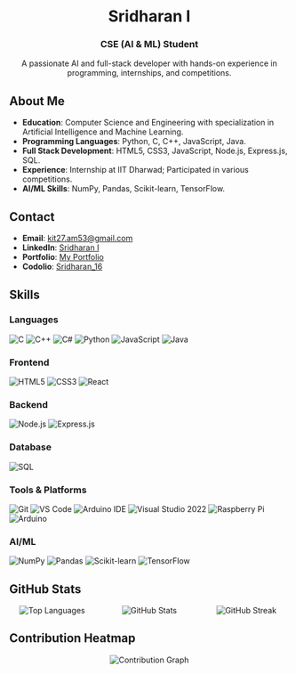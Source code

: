 <h1 align="center">Sridharan I</h1>
<h3 align="center">CSE (AI & ML) Student</h3>

<p align="center">
  A passionate AI and full-stack developer with hands-on experience in programming, internships, and competitions.
</p>

## About Me
- **Education**: Computer Science and Engineering with specialization in Artificial Intelligence and Machine Learning.
- **Programming Languages**: Python, C, C++, JavaScript, Java.
- **Full Stack Development**: HTML5, CSS3, JavaScript, Node.js, Express.js, SQL.
- **Experience**: Internship at IIT Dharwad; Participated in various competitions.
- **AI/ML Skills**: NumPy, Pandas, Scikit-learn, TensorFlow.

## Contact
- **Email**: kit27.am53@gmail.com
- **LinkedIn**: [Sridharan I](https://www.linkedin.com/in/sridharan-i16/)
- **Portfolio**: [My Portfolio](https://my-portfolio-ten-silk-86.vercel.app/)
- **Codolio**: [Sridharan_16](https://codolio.com/profile/Sridharan_16)

## Skills
### Languages
![C](https://img.shields.io/badge/C-A8B9CC?style=flat&logo=c&logoColor=white)
![C++](https://img.shields.io/badge/C++-00599C?style=flat&logo=cplusplus&logoColor=white)
![C#](https://img.shields.io/badge/C%23-239120?style=flat&logo=csharp&logoColor=white)
![Python](https://img.shields.io/badge/Python-3776AB?style=flat&logo=python&logoColor=white)
![JavaScript](https://img.shields.io/badge/JavaScript-F7DF1E?style=flat&logo=javascript&logoColor=black)
![Java](https://img.shields.io/badge/Java-007396?style=flat&logo=java&logoColor=white)

### Frontend
![HTML5](https://img.shields.io/badge/HTML5-E34F26?style=flat&logo=html5&logoColor=white)
![CSS3](https://img.shields.io/badge/CSS3-1572B6?style=flat&logo=css3&logoColor=white)
![React](https://img.shields.io/badge/React-61DAFB?style=flat&logo=react&logoColor=black)

### Backend
![Node.js](https://img.shields.io/badge/Node.js-339933?style=flat&logo=nodedotjs&logoColor=white)
![Express.js](https://img.shields.io/badge/Express.js-000000?style=flat&logo=express&logoColor=white)

### Database
![SQL](https://img.shields.io/badge/SQL-4479A1?style=flat&logo=postgresql&logoColor=white)

### Tools & Platforms
![Git](https://img.shields.io/badge/Git-F05032?style=flat&logo=git&logoColor=white)
![VS Code](https://img.shields.io/badge/VS%20Code-007ACC?style=flat&logo=visualstudiocode&logoColor=white)
![Arduino IDE](https://img.shields.io/badge/Arduino%20IDE-00979D?style=flat&logo=arduino&logoColor=white)
![Visual Studio 2022](https://img.shields.io/badge/Visual%20Studio%202022-5C2D91?style=flat&logo=visualstudio&logoColor=white)
![Raspberry Pi](https://img.shields.io/badge/Raspberry%20Pi-A22846?style=flat&logo=raspberrypi&logoColor=white)
![Arduino](https://img.shields.io/badge/Arduino-00979D?style=flat&logo=arduino&logoColor=white)

### AI/ML
![NumPy](https://img.shields.io/badge/NumPy-013243?style=flat&logo=numpy&logoColor=white)
![Pandas](https://img.shields.io/badge/Pandas-150458?style=flat&logo=pandas&logoColor=white)
![Scikit-learn](https://img.shields.io/badge/Scikit--learn-F7931E?style=flat&logo=scikitlearn&logoColor=white)
![TensorFlow](https://img.shields.io/badge/TensorFlow-FF6F00?style=flat&logo=tensorflow&logoColor=white)

## GitHub Stats

<div align="center" style="display: flex; flex-wrap: wrap; justify-content: center; gap: 20px;">

  <div style="flex: 1; max-width: 440px;">
    <picture>
      <source media="(prefers-color-scheme: dark)" srcset="https://github-readme-stats.vercel.app/api/top-langs/?username=Sridharan-16&layout=compact&theme=github_dark" />
      <img alt="Top Languages" src="https://github-readme-stats.vercel.app/api/top-langs/?username=Sridharan-16&layout=compact&theme=github" />
    </picture>
  </div>

  <div style="flex: 1; max-width: 440px;">
    <picture>
      <source media="(prefers-color-scheme: dark)" srcset="https://github-readme-stats.vercel.app/api?username=Sridharan-16&show_icons=true&theme=github_dark" />
      <img alt="GitHub Stats" src="https://github-readme-stats.vercel.app/api?username=Sridharan-16&show_icons=true&theme=github" />
    </picture>
  </div>

  <div style="flex: 1; max-width: 440px;">
    <picture>
      <source media="(prefers-color-scheme: dark)" srcset="https://streak-stats.demolab.com?user=Sridharan-16&theme=github-dark&date_format=M%20j%5B%2C%20Y%5D" />
      <img alt="GitHub Streak" src="https://streak-stats.demolab.com?user=Sridharan-16&theme=github-light&date_format=M%20j%5B%2C%20Y%5D" />
    </picture>
  </div>

</div>

## Contribution Heatmap
<div align="center">
  <picture>
    <source media="(prefers-color-scheme: dark)" srcset="https://github-readme-activity-graph.vercel.app/graph?username=Sridharan-16&theme=github-dark&hide_border=true&area=true" />
    <img alt="Contribution Graph" src="https://github-readme-activity-graph.vercel.app/graph?username=Sridharan-16&theme=github&hide_border=true&area=true" />
  </picture>
</div>
